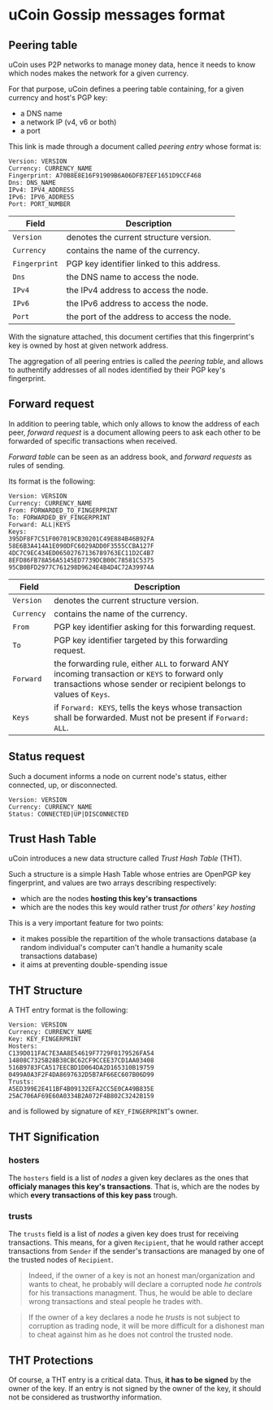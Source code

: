 # uCoin Gossip messages format

## Peering table

uCoin uses P2P networks to manage money data, hence it needs to know which nodes makes the network for a given currency.

For that purpose, uCoin defines a peering table containing, for a given currency and host's PGP key:

* a DNS name
* a network IP (v4, v6 or both)
* a port

This link is made through a document called *peering entry* whose format is:

```plain
Version: VERSION
Currency: CURRENCY_NAME
Fingerprint: A70B8E8E16F91909B6A06DFB7EEF1651D9CCF468
Dns: DNS_NAME
IPv4: IPV4_ADDRESS
IPv6: IPV6_ADDRESS
Port: PORT_NUMBER
```
Field | Description
----- | -----------
`Version` | denotes the current structure version.
`Currency` | contains the name of the currency.
`Fingerprint` | PGP key identifier linked to this address.
`Dns` | the DNS name to access the node.
`IPv4` | the IPv4 address to access the node.
`IPv6` | the IPv6 address to access the node.
`Port` | the port of the address to access the node.
With the signature attached, this document certifies that this fingerprint's key is owned by host at given network address.

The aggregation of all peering entries is called the *peering table*, and allows to authentify addresses of all nodes identified by their PGP key's fingerprint.

## Forward request

In addition to peering table, which only allows to know the address of each peer, *forward request* is a document allowing peers to ask each other to be forwarded of specific transactions when received.

*Forward table* can be seen as an address book, and *forward requests* as rules of sending.

Its format is the following:

```plain
Version: VERSION
Currency: CURRENCY_NAME
From: FORWARDED_TO_FINGERPRINT
To: FORWARDED_BY_FINGERPRINT
Forward: ALL|KEYS
Keys:
395DF8F7C51F007019CB30201C49E884B46B92FA
58E6B3A414A1E090DFC6029ADD0F3555CCBA127F
4DC7C9EC434ED06502767136789763EC11D2C4B7
8EFD86FB78A56A5145ED7739DCB00C78581C5375
95CB0BFD2977C761298D9624E4B4D4C72A39974A
```
Field | Description
----- | -----------
`Version` | denotes the current structure version.
`Currency` | contains the name of the currency.
`From` | PGP key identifier asking for this forwarding request.
`To` | PGP key identifier targeted by this forwarding request.
`Forward` | the forwarding rule, either `ALL` to forward ANY incoming transaction or `KEYS` to forward only transactions whose sender or recipient belongs to values of `Keys`.
`Keys` | if `Forward: KEYS`, tells the keys whose transaction shall be forwarded. Must not be present if `Forward: ALL`.

## Status request

Such a document informs a node on current node's status, either connected, up, or disconnected.

```plain
Version: VERSION
Currency: CURRENCY_NAME
Status: CONNECTED|UP|DISCONNECTED
```

## Trust Hash Table

uCoin introduces a new data structure called *Trust Hash Table* (THT).

Such a structure is a simple Hash Table whose entries are OpenPGP key fingerprint, and values are two arrays describing respectively:

* which are the nodes **hosting this key's transactions**
* which are the nodes this key would rather trust *for others' key hosting*

This is a very important feature for two points:

* it makes possible the repartition of the whole transactions database (a random individual's computer can't handle a humanity scale transactions database)
* it aims at preventing double-spending issue

## THT Structure

A THT entry format is the following:

```plain
Version: VERSION
Currency: CURRENCY_NAME
Key: KEY_FINGERPRINT
Hosters:
C139D011FAC7E3AA8E54619F7729F0179526FA54
14808C7325B28B38CBC62CF9CCEE37CD1AA03408
516B9783FCA517EECBD1D064DA2D165310B19759
0499A0A3F2F4DA8697632D5B7AF66EC607B06D99
Trusts:
A5ED399E2E411BF4B09132EFA2CC5E0CA49B835E
25AC706AF69E60A0334B2A072F4B802C3242B159
```
and is followed by signature of `KEY_FINGERPRINT`'s owner.
## THT Signification

### hosters

The `hosters` field is a list of *nodes* a given key declares as the ones that **officialy manages this key's transactions**. That is, which are the nodes by which **every transactions of this key pass** trough.

### trusts

The `trusts` field is a list of *nodes* a given key does trust for receiving transactions. This means, for a given `Recipient`, that he would rather accept transactions from `Sender` if the sender's transactions are managed by one of the trusted nodes of `Recipient`.

> Indeed, if the owner of a key is not an honest man/organization and wants to cheat, he probably will declare a corrupted node *he controls* for his transactions managment. Thus, he would be able to declare wrong transactions and steal people he trades with.

> If the owner of a key declares a node he *trusts* is not subject to corruption as trading node, it will be more difficult for a dishonest man to cheat against him as he does not control the trusted node.

## THT Protections

Of course, a THT entry is a critical data. Thus, **it has to be signed** by the owner of the key. If an entry is not signed by the owner of the key, it should not be considered as trustworthy information.
